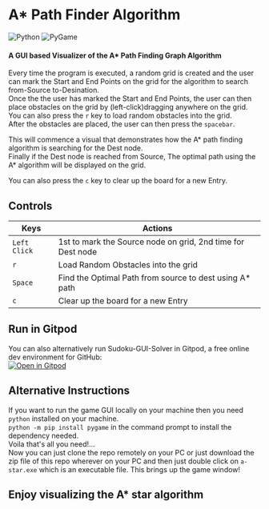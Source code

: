 # A* Path Finder Algorithm
![Python][1] ![PyGame][2]

#### A GUI based Visualizer of the A* Path Finding Graph Algorithm 
   
Every time the program is executed, a random grid is created and the user can mark the Start and End Points on the grid for the algorithm to search from-Source to-Desination.                
Once the the user has marked the Start and End Points, the user can then place obstacles on the grid by (left-click)dragging anywhere on the grid.    
You can also press the `r` key to load random obstacles into the grid.        
After the obstacles are placed, the user can then press the `spacebar`.    

This will commence a visual that demonstrates how the A* path finding algorithm is searching for the Dest node.    
Finally if the Dest node is reached from Source, The optimal path using the A* algorithm will be displayed on the grid.    

You can also press the `c` key to clear up the board for a new Entry.

## Controls
| Keys              | Actions                                                        |
|-------------------|----------------------------------------------------------------|
| `Left Click`      | 1st to mark the Source node on grid, 2nd time for Dest node    |
| `r`               | Load Random Obstacles into the grid                            |
| `Space`           | Find the Optimal Path from source to dest using A* path        |
| `c`               | Clear up the board for a new Entry                             |

## Run in Gitpod
You can also alternatively run Sudoku-GUI-Solver in Gitpod, a free online dev environment for GitHub:      
[![Open in Gitpod](https://gitpod.io/button/open-in-gitpod.svg)](https://gitpod.io/#https://github.com/SinisterSup/A.star-Path-Finder-Algorithm/blob/main/a-star.py)

## Alternative Instructions    
If you want to run the game GUI locally on your machine then you need `python` installed on your machine.      
`python -m pip install pygame` in the command prompt to install the dependency needed.        
Voila that's all you need!...            
Now you can just clone the repo remotely on your PC or just download the zip file of this repo wherever on your PC and then just double click on `a-star.exe` 
which is an executable file. This brings up the game window!
##  Enjoy visualizing the A* star algorithm



[1]: https://img.shields.io/badge/Python-v3.10-informational 
[2]: https://img.shields.io/badge/PyGame-v2.1.2-green